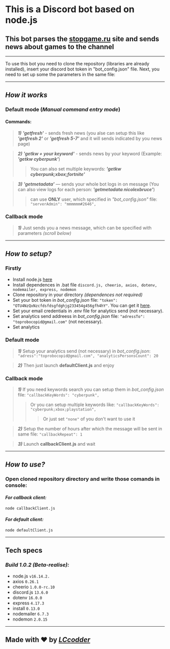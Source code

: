 # **This is a Discord bot based on node.js**

## This bot parses the [stopgame.ru](https://stopgame.ru/) site and sends news about games to the channel
___


To use this bot you need to clone the repository (libraries are already installed), insert your discord bot token in "bot_config.json" file. Next, you need to set up some the parameters in the same file:


___
## *How it works*
### Default mode (*Manual command entry mode*)
####  Commands: 
>***1)*** ***'getfresh'*** - sends fresh news (you alse can setup this like ***'getfresh 2'*** or ***'getfresh 5-7'*** and it will sends indicated by you news page)

>***2)*** ***'getkw + your keyword'*** - sends news by your keyword (Example: ***'getkw cyberpunk'***)
>>  You can also set multiple keywords: ***'getkw cyberpunk;xbox;fortnite'***

>***3)*** ***'getmetadata'*** — sends your whole bot logs in on message (You can also view logs for each person: ***'getmetadata nicolexbruce'***) 
>> can use **ONLY** user, which specified in
*"bot_config.json"* file: `"serverAdmin": "mmmmmm#2646",`

### Callback mode
>***1)*** Just sends you a news message, which can be specified with parameters *(scroll below)*
___

## *How to setup?*
### Firstly
+ Install node.js [here](https://nodejs.org/en/)
+ Install dependences in .bat file `discord.js, cheerio, axios, dotenv, nodemailer, express, nodemon`
+ Clone repository in your directory *(dependences not required)*
+ Set your bot token in *bot_config.json* file: `"token": "OTU4NzQxNzcfdsfdsgfdghjg233454g456gfh4hY"`. You can get it [here](https://discord.com/developers/applications).
+ Set your email credentials in .env file for analytics send (not necessary).
+ Set analytics send addreess in *bot_config.json* file: `"adressTo": "toprobocopid@gmail.com"` (not necessary).
+ Set analytics


### Default mode

> ***1)*** Setup your analytics send (not necessary) in *bot_config.json*: `"adress":"toprobocopid@gmail.com",
"analyticsPersonsCount": 20`

> ***2)*** Then just launch **defaultClient.js** and enjoy 
### Callback mode


>***1)*** If you need keywords search you can setup them in *bot_config.json* file: `"callbackKeyWords": "cyberpunk",`
>> Or you can setup multiple keywords like: `"callbackKeyWords": "cyberpunk;xbox;playstation",`
>>> Or just set `"none"` of you don't want to use it

>***2)*** Setup the number of hours after which the message will be sent in same file: `"callbackRepeat": 1`

>***3)*** Launch **callbackClient.js** and wait 

___
## *How to use?*
### Open cloned repository directory and write those comands in console:

#### *For callback client:*
```
node callbackClient.js
```
#### *For default client:*
```
node defaultClient.js
```

___
## Tech specs
### *Build 1.0.2 (Beta-realise):*
+ node.js `v16.14.2.`
+ axios `0.26.1`
+ cheerio `1.0.0-rc.10`
+ discord.js `13.6.0`
+ dotenv `16.0.0`
+ express `4.17.3`
+ install `0.13.0`
+ nodemailer `6.7.3` 
+ nodemon `2.0.15`
 
___
## Made with :heart: by [*LCcodder*](https://github.com/LCcodder)
